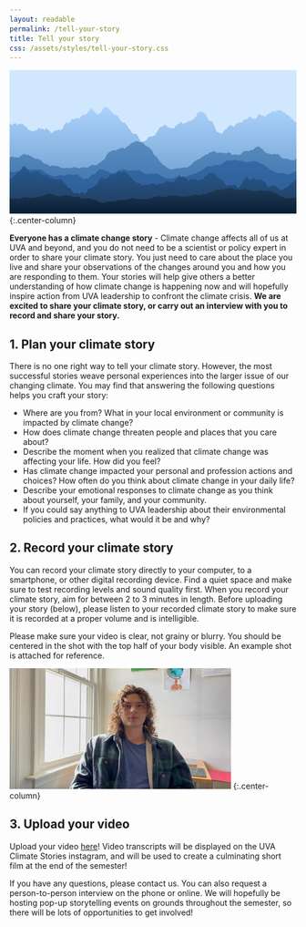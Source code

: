 ```yaml
---
layout: readable
permalink: /tell-your-story
title: Tell your story
css: /assets/styles/tell-your-story.css
---
```

![](/assets/images/tell-your-story/mountains.png)
{:.center-column}

**Everyone has a climate change story** - Climate change affects all of us at UVA and beyond, and you do not need to be a scientist or policy expert in order to share your climate story. You just need to care about the place you live and share your observations of the changes around you and how you are responding to them. Your stories will help give others a better understanding of how climate change is happening now and will hopefully inspire action from UVA leadership to confront the climate crisis.
**We are excited to share your climate story, or carry out an interview with you to record and share your story.**

## 1. Plan your climate story

There is no one right way to tell your climate story. However, the most successful stories weave personal experiences into the larger issue of our changing climate. You may find that answering the following questions helps you craft your story:
* Where are you from? What in your local environment or community is impacted by climate change?
* How does climate change threaten people and places that you care about?
* Describe the moment when you realized that climate change was affecting your life. How did you feel? 
* Has climate change impacted your personal and profession actions and choices? How often do you think about climate change in your daily life?
* Describe your emotional responses to climate change as you think about yourself, your family, and your community.
* If you could say anything to UVA leadership about their environmental policies and practices, what would it be and why?

## 2. Record your climate story

You can record your climate story directly to your computer, to a smartphone, or other digital recording device. Find a quiet space and make sure to test recording levels and sound quality first. When you record your climate story, aim for between 2 to 3 minutes in length. Before uploading your story (below), please listen to your recorded climate story to make sure it is recorded at a proper volume and is intelligible.

Please make sure your video is clear, not grainy or blurry. You should be centered in the shot with the top half of your body visible. An example shot is attached for reference.

![](/assets/images/tell-your-story/video.jpeg)
{:.center-column}

## 3. Upload your video

Upload your video [here](https://docs.google.com/forms/d/e/1FAIpQLSdavzAw08OGcr8ROhXMrD-teGbQiiCNVE7FgHmEQidzPcYyUg/viewform?usp=sf_link)! Video transcripts will be displayed on the UVA Climate Stories instagram, and will be used to create a culminating short film at the end of the semester!

If you have any questions, please contact us. You can also request a person-to-person interview on the phone or online. We will hopefully be hosting pop-up storytelling events on grounds throughout the semester, so there will be lots of opportunities to get involved!
